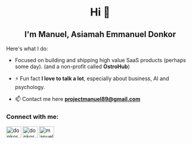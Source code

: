 <h1 align="center">Hi 👋</h1>
<h2 align="center">I'm Manuel, Asiamah Emmanuel Donkor</h2>

  Here's what I do:
  
- Focused on building and shipping high value SaaS products (perhaps some day). (and a non-profit called **OstroHub**)

- ⚡ Fun fact **I love to talk a lot**, especially about business, AI and psychology.
  
- 📫 Contact me here **projectmanuel89@gmail.com**

<h3 align="left">Connect with me:</h3>
<p align="left">
<a href="https://twitter.com/donkorbn" target="blank"><img align="center" src="https://raw.githubusercontent.com/rahuldkjain/github-profile-readme-generator/master/src/images/icons/Social/twitter.svg" alt="donkorbn" height="30" width="40" /></a>
<a href="https://linkedin.com/in/donkormanuel" target="blank"><img align="center" src="https://raw.githubusercontent.com/rahuldkjain/github-profile-readme-generator/master/src/images/icons/Social/linked-in-alt.svg" alt="donkormanuel" height="30" width="40" /></a>
<a href="https://fb.com/manueldigital123" target="blank"><img align="center" src="https://raw.githubusercontent.com/rahuldkjain/github-profile-readme-generator/master/src/images/icons/Social/facebook.svg" alt="manueldigital123" height="30" width="40" /></a>
</p>



